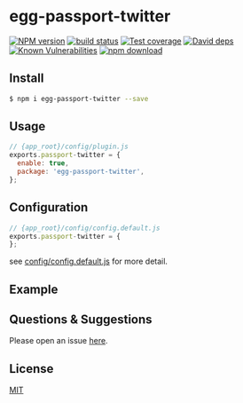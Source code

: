 # egg-passport-twitter

[![NPM version][npm-image]][npm-url]
[![build status][travis-image]][travis-url]
[![Test coverage][codecov-image]][codecov-url]
[![David deps][david-image]][david-url]
[![Known Vulnerabilities][snyk-image]][snyk-url]
[![npm download][download-image]][download-url]

[npm-image]: https://img.shields.io/npm/v/egg-passport-twitter.svg?style=flat-square
[npm-url]: https://npmjs.org/package/egg-passport-twitter
[travis-image]: https://img.shields.io/travis/eggjs/egg-passport-twitter.svg?style=flat-square
[travis-url]: https://travis-ci.org/eggjs/egg-passport-twitter
[codecov-image]: https://img.shields.io/codecov/c/github/eggjs/egg-passport-twitter.svg?style=flat-square
[codecov-url]: https://codecov.io/github/eggjs/egg-passport-twitter?branch=master
[david-image]: https://img.shields.io/david/eggjs/egg-passport-twitter.svg?style=flat-square
[david-url]: https://david-dm.org/eggjs/egg-passport-twitter
[snyk-image]: https://snyk.io/test/npm/egg-passport-twitter/badge.svg?style=flat-square
[snyk-url]: https://snyk.io/test/npm/egg-passport-twitter
[download-image]: https://img.shields.io/npm/dm/egg-passport-twitter.svg?style=flat-square
[download-url]: https://npmjs.org/package/egg-passport-twitter

<!--
Description here.
-->

## Install

```bash
$ npm i egg-passport-twitter --save
```

## Usage

```js
// {app_root}/config/plugin.js
exports.passport-twitter = {
  enable: true,
  package: 'egg-passport-twitter',
};
```

## Configuration

```js
// {app_root}/config/config.default.js
exports.passport-twitter = {
};
```

see [config/config.default.js](config/config.default.js) for more detail.

## Example

<!-- example here -->

## Questions & Suggestions

Please open an issue [here](https://github.com/eggjs/egg/issues).

## License

[MIT](LICENSE)
